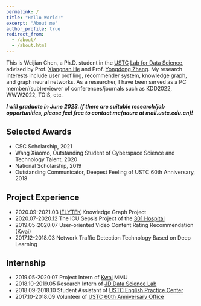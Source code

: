 ```yaml
---
permalink: /
title: "Hello World!"
excerpt: "About me"
author_profile: true
redirect_from: 
  - /about/
  - /about.html
---
```


This is Weijian Chen, a Ph.D. student in the [USTC](https://en.ustc.edu.cn/) [Lab for Data Science](http://data-science.ustc.edu.cn/), advised by Prof. [Xiangnan He](http://staff.ustc.edu.cn/~hexn/) and Prof. [Yongdong Zhang](http://www.ustc-bj.cn/index.php/Vindex/product/417). My research interests include user profiling, recommender system, knowledge graph, and graph neural networks. As a researcher, I have been served as a PC member/(sub)reviewer of conferences/journals such as KDD2022, WWW2022, TOIS, etc. 

***I will graduate in June 2023. If there are suitable research/job opportunities, please feel free to contact me(naure at mail.ustc.edu.cn)!***

<!-- <font color=blue size=16>I will graduate in June 2023. If there are suitable research/job opportunities, please feel free to contact me(naure at mail.ustc.edu.cn)!</font> -->

## Selected Awards
- CSC Scholarship, 2021
- Wang Xiaomo, Outstanding Student of Cyberspace Science and Technology Talent, 2020
- National Scholarship, 2019
- Outstanding Communicator, Deepest Feeling of USTC 60th Anniversary, 2018

## Project Experience
- 2020.09-2021.03  [iFLYTEK](https://www.iflytek.com/en/) Knowledge Graph Project 									
- 2020.07-2020.12  The ICU Sepsis Project of the [301 Hospital](https://www.301hospital.com.cn/en/introduce.html)			
- 2019.05-2020.07  User-oriented Video Content Rating Recommendation (Kwai)			
- 2017.12-2018.03  Network Traffic Detection Technology Based on Deep Learning

## Internship
- 2019.05-2020.07  Project Intern of [Kwai](https://www.kwai.com/) MMU										
- 2018.10-2019.05  Research Intern of [JD Data Science Lab](http://datascience.jd.com/)	  							
- 2018.09-2018.10  Student Assistant of [USTC English Practice Center](http://epc.ustc.edu.cn/)				
- 2017.10-2018.09  Volunteer of [USTC 60th Anniversary Office](http://xq.ustc.edu.cn/)						
